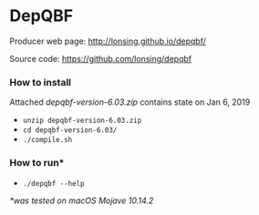# DepQBF
Producer web page:
http://lonsing.github.io/depqbf/

Source code:
https://github.com/lonsing/depqbf

### How to install
Attached _depqbf-version-6.03.zip_ contains state on Jan 6, 2019
- ```unzip depqbf-version-6.03.zip```
- ```cd depqbf-version-6.03/```
- ```./compile.sh```
### How to run*
- ```./depqbf --help```

_*was tested on macOS Mojave 10.14.2_
